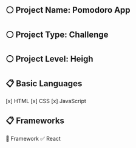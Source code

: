 ## :white_circle: Project Name: **Pomodoro App**

## :white_circle: Project Type: **Challenge**

## :white_circle: Project Level: **Heigh**


## :clipboard: Basic Languages
 [x] HTML
 [x] CSS
 [x] JavaScript


## :clipboard: Frameworks
   :pushpin: Framework
   :white_check_mark: React
